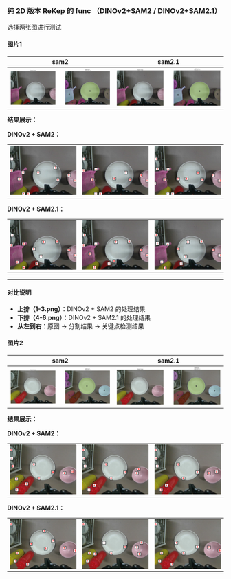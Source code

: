 ### 纯 2D 版本 ReKep 的 func （DINOv2+SAM2 / DINOv2+SAM2.1）

选择两张图进行测试

#### 图片1


| sam2 | sam2.1 |
| :---: | :---: |
![](./1/0.png)|![](./1/0_1.png)

**结果展示：**

**DINOv2 + SAM2：**

|  |  |  |
| --- | --- | --- |
|![原图](./1/1.png) | ![SAM2分割](./1/2.png) | ![关键点检测](./1/3.png) |

**DINOv2 + SAM2.1：**

|  |  |  |
| --- | --- | --- |
|![原图](./1/4.png) | ![SAM2.1分割](./1/5.png) | ![关键点检测](./1/6.png) |

---

#### 对比说明

- **上排（1-3.png）**：DINOv2 + SAM2 的处理结果
- **下排（4-6.png）**：DINOv2 + SAM2.1 的处理结果
- **从左到右**：原图 → 分割结果 → 关键点检测结果


#### 图片2

| sam2 | sam2.1 |
| :---: | :---: |
![](./2/0.png)|![](./2/0_1.png)

**结果展示：**

**DINOv2 + SAM2：**

|  |  |  |
| --- | --- | --- |
|![原图](./2/1.png) | ![SAM2分割](./2/2.png) | ![关键点检测](./2/3.png) |

**DINOv2 + SAM2.1：**

|  |  |  |
| --- | --- | --- |
|![原图](./2/4.png) | ![SAM2.1分割](./2/5.png) | ![关键点检测](./2/6.png) |
